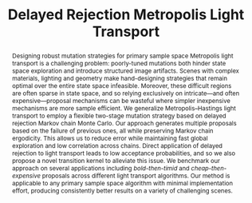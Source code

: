 ---
layout: pub

short-title: DRMLT
title: Delayed Rejection Metropolis Light Transport
authors:
    - author: 
        name: Damien Rioux-Lavoie
        institution: McGill University
        link:
        order: 1
    - author: 
        name: Joey Litalien
        institution: McGill University
        link: https://joeylitalien.github.io
        order: 1
    - author: 
        name: Adrien Gruson
        institution: McGill University
        link: https://beltegeuse.github.io/research/
    - author: 
        name: Toshiya Hachisuka
        institution: The University of Tokyo
        link: https://www.ci.i.u-tokyo.ac.jp/~hachisuka/
    - author: 
        name: Derek Nowrouzezahrai
        institution: McGill University
        link: http://www.cim.mcgill.ca/~derek/

journal: ACM Transactions on Graphics
journal-note: To be presented at SIGGRAPH
volume: X
number: XX
month: XX
year: 2020

thumbnail: /assets/thumbnails/drmlt-thumb.png
teaser: /assets/teasers/drmlt-teaser.png
teaser-caption: "We generalize the Metropolis–Hastings algorithm with delayed rejection: our <i>delayed rejection Metropolis light transport</i> (DRMLT) method selectively applies different mutation strategies, improving upon one-stage primary sample space algorithms, i.e., PSSMLT with Gaussian proposals (PSSMLT / G) and H2MC. One variant of our method first attempts an isotropic Gaussian proposal, resorting to more intricate kernels (that improve local exploration with differential information) only when the first attempt failed, e.g., on rough dielectrics. DRMLT focuses computations in hard-to-explore regions without compromising quality in comparatively simpler regions (e.g., on the board). We visualize a per-pixel relative second-stage acceptance, where violet and yellow extremes respectively indicate the efficiency of the first and second stages."

abstract: |
    Designing robust mutation strategies for primary sample space Metropolis light transport is a challenging problem: poorly-tuned mutations both hinder state space exploration and introduce structured image artifacts. Scenes with complex materials, lighting and geometry make hand-designing strategies that remain optimal over the entire state space infeasible. Moreover, these difficult regions are often sparse in state space, and so relying exclusively on intricate—and often expensive—proposal mechanisms can be wasteful where simpler inexpensive mechanisms are more sample efficient. We generalize Metropolis–Hastings light transport to employ a flexible two-stage mutation strategy based on delayed rejection Markov chain Monte Carlo. Our approach generates multiple proposals based on the failure of previous ones, all while preserving Markov chain ergodicity. This allows us to reduce error while maintaining fast global exploration and low correlation across chains. Direct application of delayed rejection to light transport leads to low acceptance probabilities, and so we also propose a novel transition kernel to alleviate this issue. We benchmark our approach on several applications including <i>bold-then-timid</i> and <i>cheap-then-expensive</i> proposals across different light transport algorithms. Our method is applicable to any primary sample space algorithm with minimal implementation effort, producing consistently better results on a variety of challenging scenes.

# video: https://www.youtube.com/embed/k3I17MNou7U

acknowledgements: Computing resources were provided by the National Systems of Compute Canada. This research was partially funded by the Natural Sciences and Engineering Council of Canada (RGPIN-2018-05669) and the Japan Society for the Promotion of Science KAKENHI (18KK0309).

downloads:
    published: false
    paper:
        file: #RiouxLavoie-2020-DRMLT.pdf
        size: #25MB
        file-lowres: #RiouxLavoie-2020-DRMLT-Lowres.pdf
        size-lowres: #3MB
    doi:
        url: #doi
    supplementary:
        file: #DRMLT-Supplemental.zip
        size: #350MB
        url: #supplementary
    slides:
        file: #DRMLT-Presentation.pdf
        size: #30MB
        file-key: #DRMLT-Presentation.key
        size-key: #100MB
    video:
        file: #DRMLT-Video.mp4
        size: #100MB
        url: #video
    code:
        file: #DRMLT-Code.zip
        size: #25MB
        url: #https://github.com/joeylitalien/drmlt
    bibtex:
        file: #DRMLT-BibTeX.bib
        size: #1KB

tex: |
    @article{Rioux-Lavoie:2020:DRMLT,
       author = {Rioux-Lavoie, Damien and Litalien, Joey and Gruson, Adrien and Hachisuka, Toshiya and Nowrouzezahrai, Derek},
       title = {Delayed Rejection {M}etropolis Light Transport},
       journal = {ACM Transactions on Graphics (To be presented at SIGGRAPH 2020)},
       volume = {X},
       number = {XX},
       year = {2020},
       month = jul,
       doi = {XXX}
    }

tag: research
permalink: /publications/drmlt
featured: 1
---